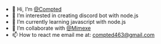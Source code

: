- 👋 Hi, I’m [@Compted](https://github.com/Compted)
- 👀 I’m interested in creating discord bot with node.js
- 🌱 I’m currently learning javascript with node.js
- 💞️ I’m collaborate with [@Mimexe](https://github.com/Mimexe)
- 📫 How to react me email me at: compted463@gmail.com
